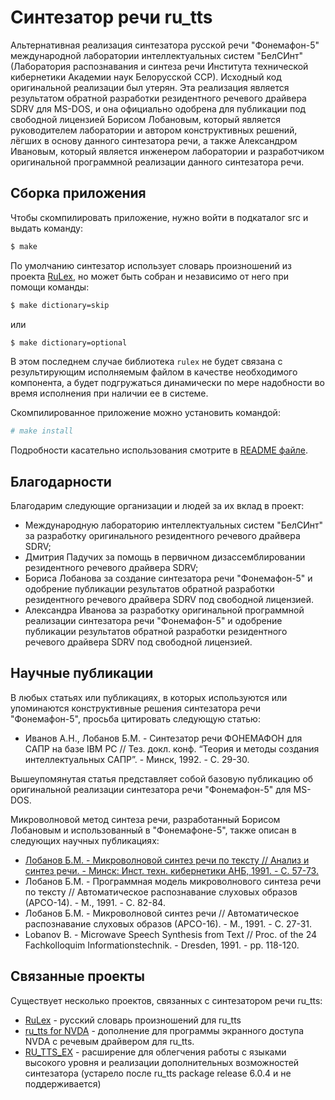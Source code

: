 # Синтезатор речи ru_tts

Альтернативная реализация синтезатора русской речи "Фонемафон-5"
международной лаборатории интеллектуальных систем "БелСИнт"
(Лаборатория распознавания и синтеза речи Института технической
кибернетики Академии наук Белорусской ССР). Исходный код
оригинальной реализации был утерян. Эта реализация является
результатом обратной разработки резидентного речевого драйвера SDRV
для MS-DOS, и она официально одобрена для публикации под свободной
лицензией Борисом Лобановым, который является руководителем
лаборатории и автором конструктивных решений, лёгших в основу данного
синтезатора речи, а также Александром Ивановым, который является
инженером лаборатории и разработчиком оригинальной программной
реализации данного синтезатора речи.

## Сборка приложения

Чтобы скомпилировать приложение, нужно войти в подкаталог src и выдать
команду:

```bash
$ make
```

По умолчанию синтезатор использует словарь произношений из проекта
[RuLex](https://github.com/poretsky/rulex), но может быть собран и
независимо от него при помощи команды:

```bash
$ make dictionary=skip
```

или

```bash
$ make dictionary=optional
```

В этом последнем случае библиотека `rulex` не будет связана с
результирующим исполняемым файлом в качестве необходимого компонента,
а будет подгружаться динамически по мере надобности во время
исполнения при наличии ее в системе.

Скомпилированное приложение можно установить командой:

```bash
# make install
```

Подробности касательно использования смотрите в [README файле](README.ru).

## Благодарности

Благодарим следующие организации и людей за их вклад в проект:

* Международную лабораторию интеллектуальных систем "БелСИнт" за
  разработку оригинального резидентного речевого драйвера SDRV;
* Дмитрия Падучих за помощь в первичном дизассемблировании
  резидентного речевого драйвера SDRV;
* Бориса Лобанова за создание синтезатора речи "Фонемафон-5" и
  одобрение публикации результатов обратной разработки резидентного
  речевого драйвера SDRV под свободной лицензией.
* Александра Иванова за разработку оригинальной программной
  реализации синтезатора речи "Фонемафон-5" и одобрение публикации
  результатов обратной разработки резидентного речевого драйвера
  SDRV под свободной лицензией.

## Научные публикации

В любых статьях или публикациях, в которых используются или
упоминаются конструктивные решения синтезатора речи "Фонемафон-5",
просьба цитировать следующую статью:

* Иванов А.Н., Лобанов Б.М. - Синтезатор речи ФОНЕМАФОН для САПР на
  базе IBM PC // Тез. докл. конф. “Теория и методы создания
  интеллектуальных САПР”. - Минск, 1992. - С. 29-30.

Вышеупомянутая статья представляет собой базовую публикацию об
оригинальной реализации синтезатора речи "Фонемафон-5" для MS-DOS.

Микроволновой метод синтеза речи, разработанный Борисом Лобановым и
использованный в "Фонемафоне-5", также описан в следующих научных
публикациях:

* [Лобанов Б.М. - Микроволновой синтез речи по тексту // Анализ и
  синтез речи. - Минск: Инст. техн. кибернетики АНБ, 1991. -
  С. 57-73.](publications/Lobanov_B.M._-_Microwave_Speech_Synthesis_from_Text_(in_Russian).pdf)
* Лобанов Б.М. - Программная модель микроволнового синтеза речи по
  тексту // Автоматическое распознавание слуховых образов (АРСО-14). -
  М., 1991. - С. 82-84.
* Лобанов Б.М. - Микроволновой синтез речи // Автоматическое
  распознавание слуховых образов (АРСО-16). - М., 1991. - С. 27-31.
* Lobanov B. - Microwave Speech Synthesis from Text // Proc. of the 24
  Fachkolloquim Informationstechnik. - Dresden, 1991. - pp. 118-120.

## Связанные проекты

Существует несколько проектов, связанных с синтезатором речи ru_tts:

* [RuLex](https://github.com/poretsky/rulex) -
  русский словарь произношений для ru_tts
* [ru_tts for NVDA](https://github.com/kvark128/ru_tts-for-nvda) -
  дополнение для программы экранного доступа NVDA с речевым драйвером для ru_tts.
* [RU_TTS_EX](https://electrik-spb.ru/ru_tts/ru_tts_ex/) -
  расширение для облегчения работы с языками высокого уровня
  и реализации дополнительных возможностей синтезатора
  (устарело после ru_tts package release 6.0.4 и не поддерживается)
